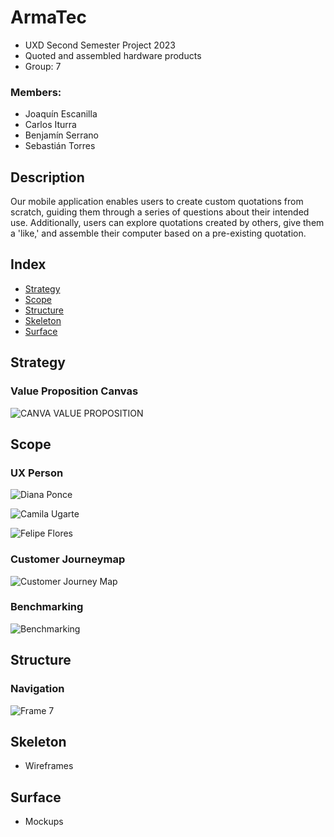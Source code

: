 # ArmaTec
- UXD Second Semester Project 2023
- Quoted and assembled hardware products
- Group: 7
### Members:
- Joaquín Escanilla
- Carlos Iturra
- Benjamín Serrano
- Sebastián Torres
## Description 
Our mobile application enables users to create custom quotations from scratch, guiding them through a series of questions about their intended use. Additionally, users can explore quotations created by others, give them a 'like,' and assemble their computer based on a pre-existing quotation.
## Index
- [Strategy](#strategy)
- [Scope](#scope)
- [Structure](#structure)
- [Skeleton](#skeleton)
- [Surface](#surface)
## Strategy
### Value Proposition Canvas
![CANVA VALUE PROPOSITION](https://github.com/SebaSTU12/ArmaTec-UXD/assets/108956185/64b3ee25-03c3-40e1-8c28-bfbfb2fe5b31)
## Scope
### UX Person
![Diana Ponce](https://github.com/SebaSTU12/ArmaTec-UXD/assets/108956185/559ec37a-e4ea-463d-99e2-b5a11ae11340)

![Camila Ugarte](https://github.com/SebaSTU12/ArmaTec-UXD/assets/108956185/1f82d16f-d88b-42d2-ada8-9f65c06d64d9)

![Felipe Flores](https://github.com/SebaSTU12/ArmaTec-UXD/assets/108956185/06d8eb7c-479e-4ec2-8503-46a72a682177)
### Customer Journeymap
![Customer Journey Map](https://github.com/SebaSTU12/ArmaTec-UXD/assets/108956185/3bf0dbfc-e4d4-4c2d-81e8-93bf589cf09f)
### Benchmarking
![Benchmarking](https://github.com/SebaSTU12/ArmaTec-UXD/assets/108956185/09a81d23-ac71-4121-aaca-e5013eff9367)
## Structure
### Navigation
![Frame 7](https://github.com/SebaSTU12/ArmaTec-UXD/assets/108956185/f46948df-d3d6-4c21-b877-e22aa57b2159)
## Skeleton
- Wireframes
## Surface
- Mockups
